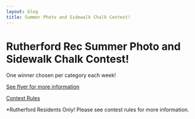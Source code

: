 ```yaml
---
layout: blog
title: Summer Photo and Sidewalk Chalk Contest!
---
```



# Rutherford Rec Summer Photo and Sidewalk Chalk Contest!

One winner chosen per category each week!

[See flyer for more information](https://storage.googleapis.com/static.rutherford-nj.com/recreation/posts/Photo%20%26%20Chalk%20Contest%20Flyer-Rutherford%20Recreation.pdf)

[Contest Rules](https://storage.googleapis.com/static.rutherford-nj.com/recreation/posts/Summer%20Chalk%20%26%20Photo%20Contest%20Rules-Rutherford%20Rec.pdf)


*Rutherford Residents Only! Please see contest rules for more
information.

